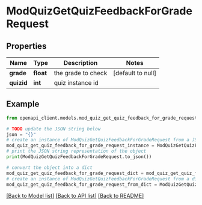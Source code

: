 # ModQuizGetQuizFeedbackForGradeRequest


## Properties

Name | Type | Description | Notes
------------ | ------------- | ------------- | -------------
**grade** | **float** | the grade to check | [default to null]
**quizid** | **int** | quiz instance id | 

## Example

```python
from openapi_client.models.mod_quiz_get_quiz_feedback_for_grade_request import ModQuizGetQuizFeedbackForGradeRequest

# TODO update the JSON string below
json = "{}"
# create an instance of ModQuizGetQuizFeedbackForGradeRequest from a JSON string
mod_quiz_get_quiz_feedback_for_grade_request_instance = ModQuizGetQuizFeedbackForGradeRequest.from_json(json)
# print the JSON string representation of the object
print(ModQuizGetQuizFeedbackForGradeRequest.to_json())

# convert the object into a dict
mod_quiz_get_quiz_feedback_for_grade_request_dict = mod_quiz_get_quiz_feedback_for_grade_request_instance.to_dict()
# create an instance of ModQuizGetQuizFeedbackForGradeRequest from a dict
mod_quiz_get_quiz_feedback_for_grade_request_from_dict = ModQuizGetQuizFeedbackForGradeRequest.from_dict(mod_quiz_get_quiz_feedback_for_grade_request_dict)
```
[[Back to Model list]](../README.md#documentation-for-models) [[Back to API list]](../README.md#documentation-for-api-endpoints) [[Back to README]](../README.md)



